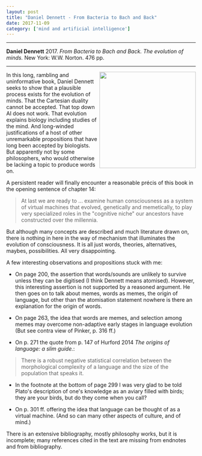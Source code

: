 ```yaml
---
layout: post
title: "Daniel Dennett - From Bacteria to Bach and Back"
date: 2017-11-09
category: ['mind and artificial intelligence']
---
```


***
<b>Daniel Dennett</b> 2017. _From Bacteria to Bach and Back.  The evolution of minds._ New York: W.W. Norton. 476 pp.

***

<img align="right" src="http://cdn.wwnorton.com/dam_booktitles/270/img/cover/9780393242072_300.jpeg"  width="256"  alt="" />

In this long, rambling and uninformative book, Daniel Dennett seeks to show that a plausible process exists for the evolution of minds. That the Cartesian duality cannot be accepted. That top down AI does not work. That evolution explains biology including studies of the mind.  And long-winded justifications of a host of other unremarkable propositions that have long been accepted by biologists.  But apparently not by some philosophers, who would otherwise be lacking a topic to produce words on.   

A persistent reader will finally encounter a reasonable précis of this book in the opening sentence of chapter 14:

> At last we are ready to ... examine human consciousness as a system of virtual machines that evolved, genetically and memetically, to play very specialized roles in the "cognitive niche" our ancestors have constructed over the millennia.

But although many concepts are described and much literature drawn on, there is nothing in here in the way of mechanism that illuminates the evolution of consciousness.  It is all just words, theories, alternatives, maybes, possibilities.  All very disappointing.

A few interesting observations and propositions stuck with me:

* On page 200, the assertion that words/sounds are unlikely to survive unless they can be digitised (I think Dennett means atomised). However, this interesting assertion is not supported by a reasoned argument. He then goes on to talk about memes, words as memes, the origin of language, but other than the atomisation statement nowhere is there an explanation for the origin of words.

* On page 263, the idea that words are memes, and selection among memes may overcome non-adaptive early stages in language evolution (But see contra view of Pinker, p. 316 ff.)

* On p. 271 the quote from p. 147 of Hurford 2014 _The origins of language: a slim guide._:

> There is a robust negative statistical correlation between the morphological complexity of a language and the size of the population that speaks it.   

* In the footnote at the bottom of page 299 I was very glad to be told Plato's description of one's knowledge as an aviary filled with birds; they are your birds, but do they come when you call?

* On p. 301 ff. offering the idea that language can be thought of as a virtual machine.  (And so can many other aspects of culture, and of mind.) 

There is an extensive bibliography, mostly philosophy works, but it is incomplete; many references cited in the text are missing from endnotes and from bibliography.  
